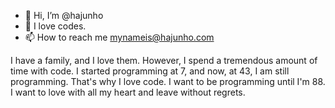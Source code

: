 - 👋 Hi, I’m @hajunho
- 💞️ I love codes.
- 📫 How to reach me mynameis@hajunho.com

I have a family, and I love them. However, I spend a tremendous amount of time with code. I started programming at 7, and now, at 43, I am still programming. That's why I love code. I want to be programming until I'm 88. I want to love with all my heart and leave without regrets.
<!---
hajunho/hajunho is a ✨ special ✨ repository because its `README.md` (this file) appears on your GitHub profile.
You can click the Preview link to take a look at your changes.
--->

